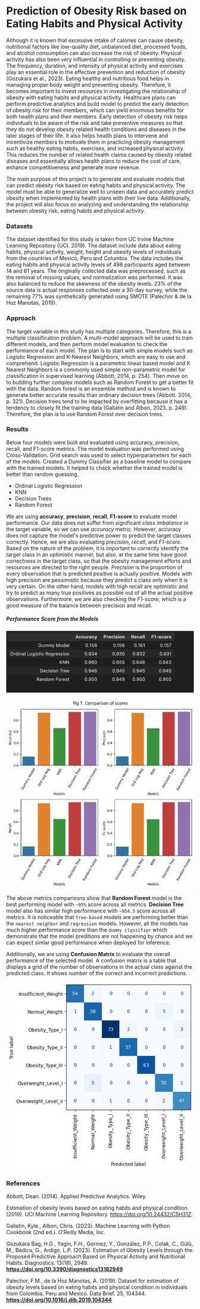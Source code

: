 # Prediction of Obesity Risk based on Eating Habits and Physical Activity

Although it is known that excessive intake of calories can cause obesity, nutritional factors like low-quality diet, unbalanced diet, processed foods, and alcohol consumption can also increase the risk of obesity. Physical activity has also been very influential in controlling or preventing obesity. The frequency, duration, and intensity of physical activity and exercises play an essential role in the effective prevention and reduction of obesity (Gozukara et al., 2023). Eating healthy and nutritious food helps in managing proper body weight and preventing obesity. Therefore, it becomes important to invest resources in investigating the relationship of obesity with eating habits and physical activity. 
Healthcare plans can perform predictive analytics and build model to predict the early detection of obesity risk for their members, which can yield enormous benefits for both health plans and their members. Early detection of obesity risk helps individuals to be aware of the risk and take preventive measures so that they do not develop obesity related health conditions and diseases in the later stages of their life. It also helps health plans to intervene and incentivize members to motivate them in practicing obesity management such as healthy eating habits, exercises, and increased physical activity. This reduces the number of related health claims caused by obesity related diseases and essentially allows health plans to reduce the cost of care, enhance competitiveness and generate more revenue.

The main purpose of this project is to generate and evaluate models that can predict obesity risk based on eating habits and physical activity. The model must be able to generalize well to unseen data and accurately predict obesity when implemented by health plans with their live data. Additionally, the project will also focus on analyzing and understanding the relationship between obesity risk, eating habits and physical activity.

### Datasets

The dataset identified for this study is taken from UC Irvine Machine Learning Repository (UCI. 2019).  The dataset include data about eating habits, physical activity, weight, height and obesity levels of individuals from the countries of Mexico, Peru and Columbia. The data includes the eating habits and physical activity levels of 498 participants aged between 14 and 61 years.
The originally collected data was preprocessed, such as the removal of missing values, and normalization was performed. It was also balanced to reduce the skewness of the obesity levels. 23% of the source data is actual responses collected over a 30-day survey, while the remaining 77% was synthetically generated using SMOTE (Palechor & de la Hoz Manotas, 2019).




### Approach
The target variable in this study has multiple categories. Therefore, this is a multiple classification problem. A multi-model approach will be used to train different models, and then perform model evaluation to check the performance of each model. The plan is to start with simple models such as Logistic Regression and K-Nearest Neighbors, which are easy to use and comprehend. Logistic Regression is a parametric linear based model and K Nearest Neighbors is a commonly used simple non-parametric model for classification in supervised learning (Abbott, 2014, p. 254). Then move on to building further complex models such as Random Forest to get a better fit with the data.  Random forest is an ensemble method and is known to generate better accurate results than ordinary decision trees (Abbott. 2014, p. 321). Decision trees tend to be impacted by overfitting because it has a tendency to closely fit the training data (Gallatin and Albon, 2023, p. 249). Therefore, the plan is to use Random Forest over decision trees. 


### Results

Below four models were built and evaluated using accuracy, precision, recall, and F1-score metrics. The model evaluation was performed using Cross-Validation. Grid search was used to select hyperparameters for each of the models. Created a Dummy Classifier as a baseline model to compare with the trained models. It helped to check whether the trained model is better than random guessing.

- Ordinal Logistic Regression
- KNN
- Decision Trees
- Random Forest

We are using **accuracy**, **precision**, **recall**, **F1-score** to evaluate model performance. Our data does not suffer from significant _class imbalance_ in the target variable, so we can use _accuracy_ metric. However, accuracy does not capture the model's predictive power to predict the target classes correctly. Hence, we are also evaluating _precision_, _recall_, and _F1-score_. Based on the nature of the problem, it is important to correctly identify the target class in an optimistic manner, but also, at the same time have good correctness in the target class, so that the obesity management efforts and resources are directed to the right people. _Precision_ is the proportion of every observation that is predicted positive is actually positive. Models with high precision are pessimistic because they predict a class only when it is very certain. On the other hand, models with high recall are optimistic and try to predict as many true positives as possible out of all the actual positive observations. Furthermore, we are also checking the _F1-score_, which is a good measure of the balance between precision and recall. 



##### Performance Score from the Models
![alt text](./img/image.png)



![Model Scores](./img/model_scores_comparison.png)

The above metrics comparisons show that **Random Forest** model is the best performing model with `~95%` score across all metrics. **Decision Tree** model also has similar high performance with `~954.5` score across all metrics. It is noticeable that `tree-based` models are performing better than the `nearest neighbor` and `regression` models. However, all the models has much higher performance score than the `dummy clqssifier` which demonstrate that the model preditions are not happening by chance and we can expect simlar good performance when deployed for inference.

Additionally, we are using **Confusion Matrix** to evaluate the overall performance of the selected model. A confusion matrix is a table that displays a grid of the number of observations in the actual class against the predicted class. It shows number of the correct and incorrect predictions.

![Model Scores](./img/confusion_matrix.png)




### References

Abbott, Dean. (2014). Applied Predictive Analytics. Wiley.

Estimation of obesity levels based on eating habits and physical condition. (2019). UCI Machine Learning Repository. https://doi.org/10.24432/C5H31Z.

Gallatin, Kyle., Albon, Chris. (2023). Machine Learning with Python Cookbook (2nd ed.).
O’Reilly Media, Inc.

Gozukara Bag, H.G., Yagin, F.H., Gormez, Y., González, P.P., Colak, C., Gülü, M., Badicu, G., Ardigò, L.P. 
(2023). Estimation of Obesity Levels through the Proposed Predictive Approach Based on Physical Activity and Nutritional Habits. Diagnostics. 13(18), 2949. **https://doi.org/10.3390/diagnostics13182949**

Palechor, F.M., de la Hoz Manotas, A. (2019). Dataset for estimation of obesity levels based on eating habits and physical condition in individuals from Colombia, Peru and Mexico. Data Brief. 25, 104344. **https://doi.org/10.1016/j.dib.2019.104344**
